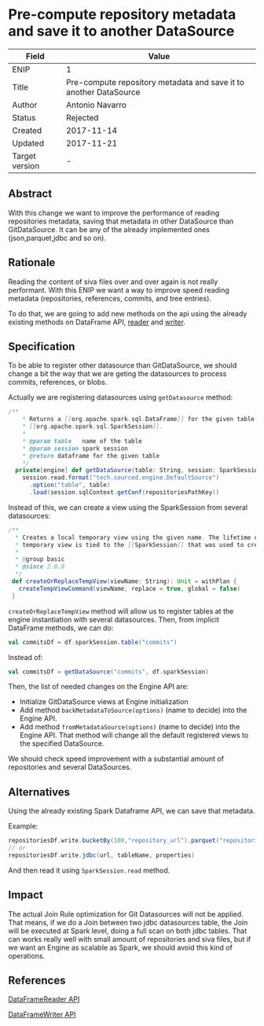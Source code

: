 # Pre-compute repository metadata and save it to another DataSource

| Field | Value |
| --- | --- |
| ENIP | 1 |
| Title | Pre-compute repository metadata and save it to another DataSource |
| Author | Antonio Navarro |
| Status | Rejected |
| Created | 2017-11-14 |
| Updated | 2017-11-21 |
| Target version | - |

## Abstract

With this change we want to improve the performance of reading repositories metadata,
saving that metadata in other DataSource than GitDataSource.
It can be any of the already implemented ones (json,parquet,jdbc and so on).

## Rationale

Reading the content of siva files over and over again is not really performant.
With this ENIP we want a way to improve speed reading metadata (repositories, references, commits, and tree entries).

To do that,
we are going to add new methods on the api using the already existing methods on DataFrame API,
[reader][1] and [writer][2].

## Specification
To be able to register other datasource than GitDataSource, we should change a bit the way that we are geting the datasources to process commits, references, or blobs.

Actually we are registering datasources using `getDatasource` method:

```scala
/**
    * Returns a [[org.apache.spark.sql.DataFrame]] for the given table using the provided
    * [[org.apache.spark.sql.SparkSession]].
    *
    * @param table   name of the table
    * @param session spark session
    * @return dataframe for the given table
    */
  private[engine] def getDataSource(table: String, session: SparkSession): DataFrame =
    session.read.format("tech.sourced.engine.DefaultSource")
      .option("table", table)
      .load(session.sqlContext.getConf(repositoriesPathKey))
```

Instead of this, we can create a view using the SparkSession from several datasources:

```scala
/**
  * Creates a local temporary view using the given name. The lifetime of this
  * temporary view is tied to the [[SparkSession]] that was used to create this Dataset.
  *
  * @group basic
  * @since 2.0.0
  */
 def createOrReplaceTempView(viewName: String): Unit = withPlan {
   createTempViewCommand(viewName, replace = true, global = false)
 }
```

`createOrReplaceTempView` method will allow us to register tables at the engine instantiation with several datasources.
Then, from implicit DataFrame methods, we can do:

```scala
val commitsDf = df.sparkSession.table("commits")
```

Instead of:
```scala
val commitsDf = getDataSource("commits", df.sparkSession)
```

Then, the list of needed changes on the Engine API are:
- Initialize GitDataSource views at Engine initialization
- Add method `backMetadataToSource(options)` (name to decide) into the Engine API.
- Add method `fromMetadataSource(options)` (name to decide) into the Engine API.
That method will change all the default registered views to the specified DataSource.

We should check speed improvement with a substantial amount of repositories and several DataSources.

## Alternatives
Using the already existing Spark Dataframe API,
we can save that metadata.

Example:
```scala
repositoriesDf.write.bucketBy(100,"repository_url").parquet("repositories.parquet")
// or
repositoriesDf.write.jdbc(url, tableName, properties)

```

And then read it using `SparkSession.read` method.

## Impact

The actual Join Rule optimization for Git Datasources will not be applied.
That means,
if we do a Join between two jdbc datasources table,
the Join will be executed at Spark level,
doing a full scan on both jdbc tables.
That can works really well with small amount of repositories and siva files,
but if we want an Engine as scalable as Spark, we should avoid this kind of operations.

## References

[DataFrameReader API][1]

[DataFrameWriter API][2]

[1]: https://spark.apache.org/docs/latest/api/scala/index.html#org.apache.spark.sql.DataFrameReader
[2]: https://spark.apache.org/docs/latest/api/scala/index.html#org.apache.spark.sql.DataFrameWriter
